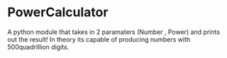 # PowerCalculator
A python module that takes in 2 paramaters (Number , Power) and prints out the result! In theory its capable of producing numbers with 500quadrillion digits. 
